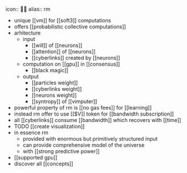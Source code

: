 icon:: 🖖🏽
alias:: rm

- unique [[vm]] for [[soft3]] computations
- offers [[probabilistic collective computations]]
- arhitecture
	- input
		- [[will]] of [[neurons]]
		- [[attention]] of [[neurons]]
		- [[cyberlinks]] created by [[neurons]]
	- computation on [[gpu]] in [[consensus]]
		- [[black magic]]
	- output
		- [[particles weight]]
		- [[cyberlinks weight]]
		- [[neurons weight]]
		- [[syntropy]] of [[vimputer]]
- powerful property of rm is [[no gas fees]] for [[learning]]
- instead rm offer to use [[$V]] token for [[bandwidth subscription]]
- all [[cyberlinks]] consume [[bandwidth]] which recovers with [[time]]
- TODO [[create visualization]]
- in essence rm
	- provided with enormous but primitively structured input
	- can provide comprehensive model of the universe
	- with [[strong predictive power]]
- [[supported gpu]]
- discover all [[concepts]]